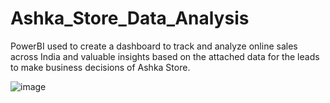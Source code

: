 # Ashka_Store_Data_Analysis
PowerBI used to create a dashboard to track and analyze online sales across India and valuable insights based on the attached data for the leads to make business decisions of Ashka Store.

![image](https://github.com/user-attachments/assets/80cbf4af-d0b5-4864-8b26-2f0187a38e49)
